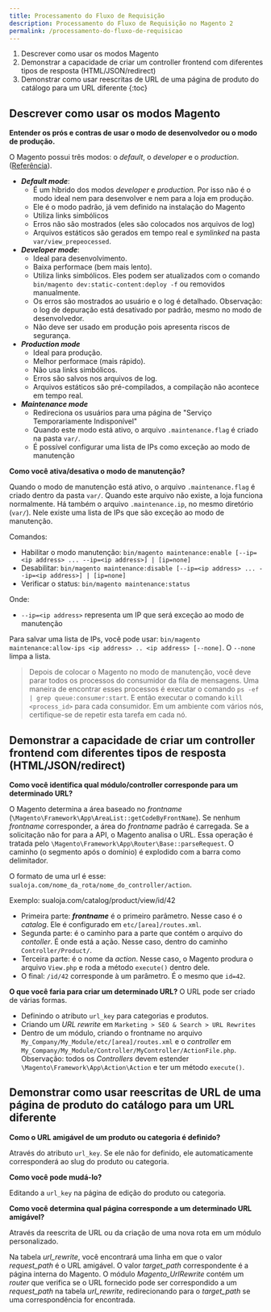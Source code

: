 ```yaml
---
title: Processamento do Fluxo de Requisição
description: Processamento do Fluxo de Requisição no Magento 2
permalink: /processamento-do-fluxo-de-requisicao
---
```


1. Descrever como usar os modos Magento
2. Demonstrar a capacidade de criar um controller frontend com diferentes tipos de resposta (HTML/JSON/redirect)
3. Demonstrar como usar reescritas de URL de uma página de produto do catálogo para um URL diferente
{:toc}

## Descrever como usar os modos Magento

**Entender os prós e contras de usar o modo de desenvolvedor ou o modo de produção.**

O Magento possui três modos: o _default_, o _developer_ e o _production_. ([Referência](https://devdocs.magento.com/guides/v2.4/config-guide/bootstrap/magento-modes.html)).

- **_Default mode_**: 
  - É um híbrido dos modos _developer_ e _production_. Por isso não é o modo ideal nem para desenvolver e nem para a loja em produção.
  - Ele é o modo padrão, já vem definido na instalação do Magento
  - Utiliza links simbólicos
  - Erros não são mostrados (eles são colocados nos arquivos de log)
  - Arquivos estáticos são gerados em tempo real e _symlinked_ na pasta `var/view_prepeocessed`.
- **_Developer mode_**:
  - Ideal para desenvolvimento.
  - Baixa performace (bem mais lento).
  - Utiliza links simbólicos. Eles podem ser atualizados com o comando `bin/magento dev:static-content:deploy -f` ou removidos manualmente.
  - Os erros são mostrados ao usuário e o log é detalhado. Observação: o log de depuração está desativado por padrão, mesmo no modo de desenvolvedor.
  - Não deve ser usado em produção pois apresenta riscos de segurança.
- **_Production mode_**
  - Ideal para produção.
  - Melhor performace (mais rápido).
  - Não usa links simbólicos.
  - Erros são salvos nos arquivos de log.
  - Arquivos estáticos são pré-compilados, a compilação não acontece em tempo real.
- **_Maintenance mode_**
  - Redireciona os usuários para uma página de "Serviço Temporariamente Indisponível"
  - Quando este modo está ativo, o arquivo `.maintenance.flag` é criado na pasta `var/`.
  - É possível configurar uma lista de IPs como exceção ao modo de manutenção

**Como você ativa/desativa o modo de manutenção?**

Quando o modo de manutenção está ativo, o arquivo `.maintenance.flag` é criado dentro da pasta `var/`. Quando este arquivo não existe, a loja funciona normalmente.
Há também o arquivo `.maintenance.ip`, no mesmo diretório (`var/`). Nele existe uma lista de IPs que são exceção ao modo de manutenção.

Comandos:
- Habilitar o modo manutenção: `bin/magento maintenance:enable [--ip=<ip address> ... --ip=<ip address>] | [ip=none]` 
- Desabilitar: `bin/magento maintenance:disable [--ip=<ip address> ... --ip=<ip address>] | [ip=none]`
- Verificar o status: `bin/magento maintenance:status`

Onde:
- `--ip=<ip address>` representa um IP que será exceção ao modo de manutenção

Para salvar uma lista de IPs, você pode usar: `bin/magento maintenance:allow-ips <ip address> .. <ip address> [--none]`. 
O `--none` limpa a lista.

> Depois de colocar o Magento no modo de manutenção, você deve parar todos os processos do consumidor da fila de mensagens.
> Uma maneira de encontrar esses processos é executar o comando `ps -ef | grep queue:consumer:start`. E então executar o comando `kill <process_id>` para cada consumidor. Em um ambiente com vários nós, certifique-se de repetir esta tarefa em cada nó.


## Demonstrar a capacidade de criar um controller frontend com diferentes tipos de resposta (HTML/JSON/redirect)

**Como você identifica qual módulo/controller corresponde para um determinado URL?**

O Magento determina a área baseado no _frontname_ (`\Magento\Framework\App\AreaList::getCodeByFrontName`). Se nenhum _frontname_ corresponder, a área do _frontname_ padrão é carregada.
Se a solicitação não for para a API, o Magento analisa o URL. Essa operação é tratada pelo `\Magento\Framework\App\Router\Base::parseRequest`. O caminho (o segmento após o domínio) é explodido com a barra como delimitador.

O formato de uma url é esse: `sualoja.com/nome_da_rota/nome_do_controller/action`.

Exemplo: sualoja.com/catalog/product/view/id/42
- Primeira parte: **_frontname_** é o primeiro parâmetro. Nesse caso é o _catalog_. Ele é configurado em `etc/[area]/routes.xml`. 
- Segunda parte: é o caminho para a parte que contém o arquivo do _contoller_. É onde está a ação. Nesse caso, dentro do caminho `Controller/Product/`.
- Terceira parte: é o nome da _action_. Nesse caso, o Magento produra o arquivo `View.php` e roda a método `execute()` dentro dele.
- O final: `/id/42` corresponde à um parâmetro. É o mesmo que `id=42`.


**O que você faria para criar um determinado URL?**
O URL pode ser criado de várias formas.
- Definindo o atributo `url_key` para categorias e produtos.
- Criando um _URL rewrite_ em `Marketing > SEO & Search > URL Rewrites`
- Dentro de um módulo, criando o frontname no arquivo `My_Company/My_Module/etc/[area]/routes.xml` e o _controller_ em `My_Company/My_Module/Controller/MyController/ActionFile.php`. Observação: todos os _Controllers_ devem estender `\Magento\Framework\App\Action\Action` e ter um método `execute()`.


## Demonstrar como usar reescritas de URL de uma página de produto do catálogo para um URL diferente

**Como o URL amigável de um produto ou categoria é definido?**

Através do atributo `url_key`. Se ele não for definido, ele automaticamente corresponderá ao slug do produto ou categoria.

**Como você pode mudá-lo?**

Editando a `url_key` na página de edição do produto ou categoria.

**Como você determina qual página corresponde a um determinado URL amigável?**

Através da reescrita de URL ou da criação de uma nova rota em um módulo personalizado.

Na tabela _url_rewrite_, você encontrará uma linha em que o valor _request_path_ é o URL amigável. O valor _target_path_ correspondente é a página interna do Magento. O módulo _Magento_UrlRewrite_ contém um _router_ que verifica se o URL fornecido pode ser correspondido a um _request_path_ na tabela _url_rewrite_, redirecionando para o _target_path_ se uma correspondência for encontrada.
